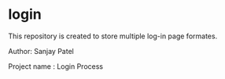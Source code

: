 # login
This repository is created to store multiple log-in page formates.

Author: Sanjay Patel

Project name : Login Process
